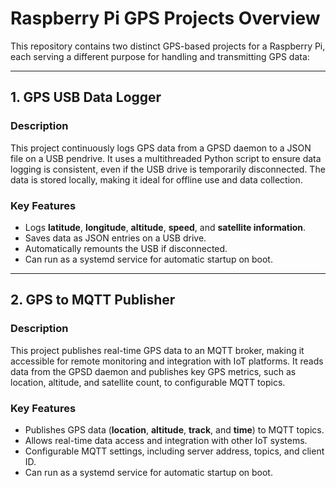 # Raspberry Pi GPS Projects Overview

This repository contains two distinct GPS-based projects for a Raspberry Pi, each serving a different purpose for handling and transmitting GPS data:

---

## 1. GPS USB Data Logger

### Description
This project continuously logs GPS data from a GPSD daemon to a JSON file on a USB pendrive. It uses a multithreaded Python script to ensure data logging is consistent, even if the USB drive is temporarily disconnected. The data is stored locally, making it ideal for offline use and data collection.

### Key Features
- Logs **latitude**, **longitude**, **altitude**, **speed**, and **satellite information**.
- Saves data as JSON entries on a USB drive.
- Automatically remounts the USB if disconnected.
- Can run as a systemd service for automatic startup on boot.

---

## 2. GPS to MQTT Publisher

### Description
This project publishes real-time GPS data to an MQTT broker, making it accessible for remote monitoring and integration with IoT platforms. It reads data from the GPSD daemon and publishes key GPS metrics, such as location, altitude, and satellite count, to configurable MQTT topics.

### Key Features
- Publishes GPS data (**location**, **altitude**, **track**, and **time**) to MQTT topics.
- Allows real-time data access and integration with other IoT systems.
- Configurable MQTT settings, including server address, topics, and client ID.
- Can run as a systemd service for automatic startup on boot.
